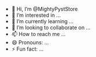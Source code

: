 - 👋 Hi, I’m @MightyPystStore
- 👀 I’m interested in ...
- 🌱 I’m currently learning ...
- 💞️ I’m looking to collaborate on ...
- 📫 How to reach me ...
- 😄 Pronouns: ...
- ⚡ Fun fact: ...

<!---
MightyPystStore/MightyPystStore is a ✨ special ✨ repository because its `README.md` (this file) appears on your GitHub profile.
You can click the Preview link to take a look at your changes.
--->
